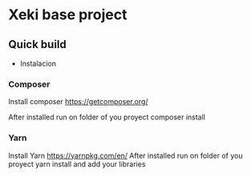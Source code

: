 # Xeki base project 

## Quick build
- Instalacion
  
### Composer 
Install composer https://getcomposer.org/

After installed run on folder of you proyect composer install

### Yarn  

Install Yarn https://yarnpkg.com/en/
After installed run on folder of you proyect yarn install and add your libraries 
